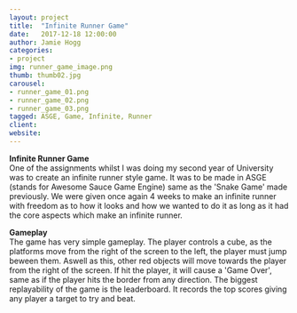 ```yaml
---
layout: project
title:  "Infinite Runner Game"
date:   2017-12-18 12:00:00
author: Jamie Hogg
categories:
- project
img: runner_game_image.png
thumb: thumb02.jpg
carousel:
- runner_game_01.png
- runner_game_02.png
- runner_game_03.png
tagged: ASGE, Game, Infinite, Runner
client: 
website: 
---
```

<B>Infinite Runner Game</B><BR>
One of the assignments whilst I was doing my second year of University was to create an infinite runner style game. It was to be made in ASGE (stands for Awesome Sauce Game Engine) same as the 'Snake Game' made previously. We were given once again 4 weeks to make an infinite runner with freedom as to how it looks and how we wanted to do it as long as it had the core aspects which make an infinite runner.
  
<B>Gameplay</B><BR>
The game has very simple gameplay. The player controls a cube, as the platforms move from the right of the screen to the left, the player must jump beween them. Aswell as this, other red objects will move towards the player from the right of the screen. If hit the player, it will cause a 'Game Over', same as if the player hits the border from any direction. The biggest replayability of the game is the leaderboard. It records the top scores giving any player a target to try and beat.
